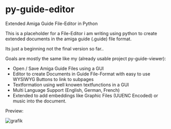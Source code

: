 # py-guide-editor
Extended Amiga Guide File-Editor in Python

This is a placeholder for a File-Editor i am writing using python to create extended documents in the amiga guide (.guide) file format.

Its just a beginning not the final version so far..

Goals are mostly the same like my (already usable project py-guide-viewer):

- Open / Save Amiga Guide Files using a GUI
- Editor to create Documents in Guide File-Format with easy to use WYSIWYG Buttons to link to subpages
- Textformation using well knowen textfunctions in a GUI
- Multi Language Support (English, German, French)
- Extended to add embeddings like Graphic Files (UUENC Encoded) or music into the document.

Preview:

![grafik](https://github.com/user-attachments/assets/5325aa29-55ae-419c-b9ed-3202d57d6e27)
